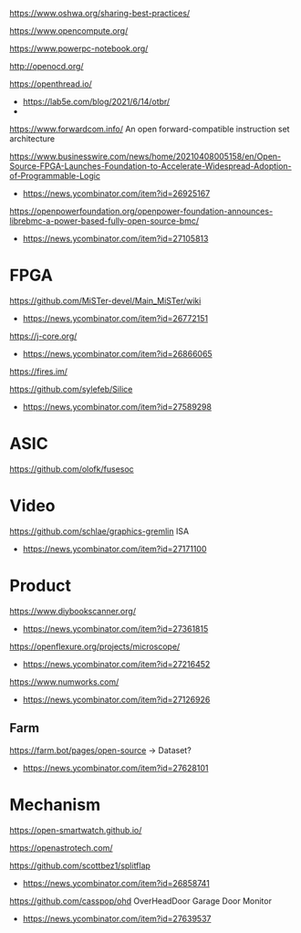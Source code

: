 https://www.oshwa.org/sharing-best-practices/

https://www.opencompute.org/

https://www.powerpc-notebook.org/

http://openocd.org/

https://openthread.io/
* https://lab5e.com/blog/2021/6/14/otbr/
* 

https://www.forwardcom.info/ An open forward-compatible instruction set architecture

https://www.businesswire.com/news/home/20210408005158/en/Open-Source-FPGA-Launches-Foundation-to-Accelerate-Widespread-Adoption-of-Programmable-Logic
* https://news.ycombinator.com/item?id=26925167

https://openpowerfoundation.org/openpower-foundation-announces-librebmc-a-power-based-fully-open-source-bmc/
* https://news.ycombinator.com/item?id=27105813

# FPGA
https://github.com/MiSTer-devel/Main_MiSTer/wiki
* https://news.ycombinator.com/item?id=26772151

https://j-core.org/
* https://news.ycombinator.com/item?id=26866065

https://fires.im/

https://github.com/sylefeb/Silice
* https://news.ycombinator.com/item?id=27589298

# ASIC
https://github.com/olofk/fusesoc

# Video
https://github.com/schlae/graphics-gremlin ISA
* https://news.ycombinator.com/item?id=27171100

# Product
https://www.diybookscanner.org/
* https://news.ycombinator.com/item?id=27361815

https://openflexure.org/projects/microscope/
* https://news.ycombinator.com/item?id=27216452

https://www.numworks.com/
* https://news.ycombinator.com/item?id=27126926

## Farm
https://farm.bot/pages/open-source -> Dataset?
* https://news.ycombinator.com/item?id=27628101

# Mechanism
https://open-smartwatch.github.io/

https://openastrotech.com/

https://github.com/scottbez1/splitflap
* https://news.ycombinator.com/item?id=26858741

https://github.com/casspop/ohd OverHeadDoor Garage Door Monitor
* https://news.ycombinator.com/item?id=27639537